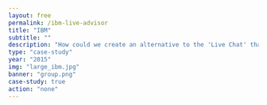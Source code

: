 ```yaml
---
layout: free
permalink: /ibm-live-advisor
title: "IBM"
subtitle: ""
description: "How could we create an alternative to the 'Live Chat' that was the bane of many IBM user's existence?<br><br>I served on a small team that did research and prototyping for what became IBM Live Advisor."
type: "case-study"
year: "2015"
img: "large_ibm.jpg"
banner: "group.png"
case-study: true
action: "none"
---
```

